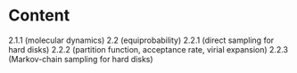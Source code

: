 # Content

2.1.1 (molecular dynamics)
2.2 (equiprobability)
2.2.1 (direct sampling for hard disks)
2.2.2 (partition function, acceptance rate, virial expansion)
2.2.3 (Markov-chain sampling for hard disks)

